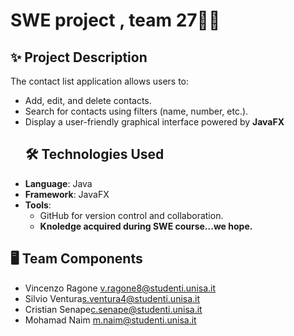 # SWE project , team 27👾✨


## ✨ **Project Description**
The contact list application allows users to:
- Add, edit, and delete contacts.
- Search for contacts using filters (name, number, etc.).
- Display a user-friendly graphical interface powered by **JavaFX**
  ## 🛠️ **Technologies Used**
- **Language**: Java
- **Framework**: JavaFX
- **Tools**:
  - GitHub for version control and collaboration.
  - **Knoledge acquired during SWE course...we hope.**


## 🖥️ Team Components
- Vincenzo Ragone [v.ragone8@studenti.unisa.it](mailto:v.ragone8@studenti.unisa.it)
- Silvio Ventura[s.ventura4@studenti.unisa.it](mailto:s.ventura4@studenti.unisa.it)
- Cristian Senape[c.senape@studenti.unisa.it](mailto:c.senape@studenti.unisa.it)
- Mohamad Naim [m.naim@studenti.unisa.it](mailto:m.naim@studenti.unisa.it)
    
